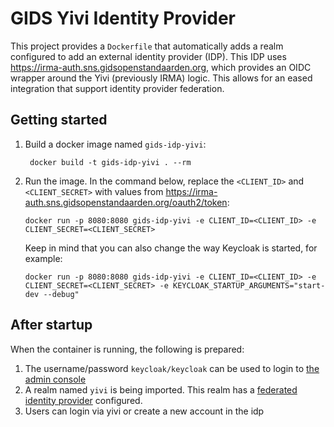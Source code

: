 # GIDS Yivi Identity Provider
This project provides a `Dockerfile` that automatically adds a realm configured to add an external identity provider (IDP).
This IDP uses https://irma-auth.sns.gidsopenstandaarden.org, which provides an OIDC wrapper around the Yivi 
(previously IRMA) logic. This allows for an eased integration that support identity provider federation.   

## Getting started
1. Build a docker image named `gids-idp-yivi`:
   ```shell
    docker build -t gids-idp-yivi . --rm
   ```
2. Run the image. In the command below, replace the `<CLIENT_ID>` and `<CLIENT_SECRET>`
   with values from https://irma-auth.sns.gidsopenstandaarden.org/oauth2/token:
   ```shell
   docker run -p 8080:8080 gids-idp-yivi -e CLIENT_ID=<CLIENT_ID> -e CLIENT_SECRET=<CLIENT_SECRET>
   ```
   Keep in mind that you can also change the way Keycloak is started, for example:
   ```shell
   docker run -p 8080:8080 gids-idp-yivi -e CLIENT_ID=<CLIENT_ID> -e CLIENT_SECRET=<CLIENT_SECRET> -e KEYCLOAK_STARTUP_ARGUMENTS="start-dev --debug"
   ```
## After startup
When the container is running, the following is prepared:
1. The username/password `keycloak/keycloak` can be used to login to [the admin console](http://localhost:8080/admin)
2. A realm named `yivi` is being imported. This realm has a [federated identity provider](http://localhost:8080/admin/master/console/#/yivi/identity-providers/keycloak-oidc/yivi-keycloak-oidc/settings) configured.
3. Users can login via yivi or create a new account in the idp
